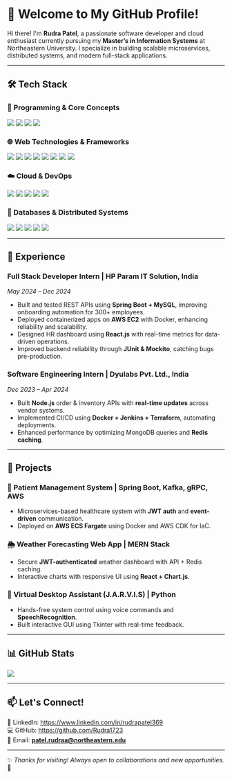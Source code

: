 # 🚀 Welcome to My GitHub Profile!

Hi there! I'm **Rudra Patel**, a passionate software developer and cloud enthusiast currently pursuing my **Master’s in Information Systems** at Northeastern University. I specialize in building scalable microservices, distributed systems, and modern full-stack applications.

---

## 🛠️ Tech Stack

### 🔹 Programming & Core Concepts
<p align="left">
<img src="https://img.shields.io/badge/Java-007396?style=for-the-badge&logo=java&logoColor=white" />
<img src="https://img.shields.io/badge/Python-3776AB?style=for-the-badge&logo=python&logoColor=white" />
<img src="https://img.shields.io/badge/C++-00599C?style=for-the-badge&logo=c%2B%2B&logoColor=white" />
<img src="https://img.shields.io/badge/SQL-336791?style=for-the-badge&logo=postgresql&logoColor=white" />
</p>

### 🌐 Web Technologies & Frameworks
<p align="left">
<img src="https://img.shields.io/badge/Spring%20Boot-6DB33F?style=for-the-badge&logo=springboot&logoColor=white" />
<img src="https://img.shields.io/badge/Node.js-339933?style=for-the-badge&logo=nodedotjs&logoColor=white" />
<img src="https://img.shields.io/badge/Express.js-000000?style=for-the-badge&logo=express&logoColor=white" />
<img src="https://img.shields.io/badge/React-20232A?style=for-the-badge&logo=react&logoColor=61DAFB" />
<img src="https://img.shields.io/badge/Angular-DD0031?style=for-the-badge&logo=angular&logoColor=white" />
<img src="https://img.shields.io/badge/HTML5-E34F26?style=for-the-badge&logo=html5&logoColor=white" />
<img src="https://img.shields.io/badge/CSS3-1572B6?style=for-the-badge&logo=css3&logoColor=white" />
<img src="https://img.shields.io/badge/Bootstrap-563D7C?style=for-the-badge&logo=bootstrap&logoColor=white" />
</p>

### ☁️ Cloud & DevOps
<p align="left">
<img src="https://img.shields.io/badge/AWS-232F3E?style=for-the-badge&logo=amazon-aws&logoColor=white" />
<img src="https://img.shields.io/badge/Docker-2496ED?style=for-the-badge&logo=docker&logoColor=white" />
<img src="https://img.shields.io/badge/Kubernetes-326CE5?style=for-the-badge&logo=kubernetes&logoColor=white" />
<img src="https://img.shields.io/badge/Terraform-844FBA?style=for-the-badge&logo=terraform&logoColor=white" />
<img src="https://img.shields.io/badge/Git-F05032?style=for-the-badge&logo=git&logoColor=white" />
</p>

### 🧠 Databases & Distributed Systems
<p align="left">
<img src="https://img.shields.io/badge/PostgreSQL-336791?style=for-the-badge&logo=postgresql&logoColor=white" />
<img src="https://img.shields.io/badge/MySQL-4479A1?style=for-the-badge&logo=mysql&logoColor=white" />
<img src="https://img.shields.io/badge/MongoDB-47A248?style=for-the-badge&logo=mongodb&logoColor=white" />
<img src="https://img.shields.io/badge/Redis-DC382D?style=for-the-badge&logo=redis&logoColor=white" />
<img src="https://img.shields.io/badge/Kafka-231F20?style=for-the-badge&logo=apachekafka&logoColor=white" />
</p>

---

## 💼 Experience

### Full Stack Developer Intern | HP Param IT Solution, India  
*May 2024 – Dec 2024*
- Built and tested REST APIs using **Spring Boot + MySQL**, improving onboarding automation for 300+ employees.
- Deployed containerized apps on **AWS EC2** with Docker, enhancing reliability and scalability.
- Designed HR dashboard using **React.js** with real-time metrics for data-driven operations.
- Improved backend reliability through **JUnit & Mockito**, catching bugs pre-production.

### Software Engineering Intern | Dyulabs Pvt. Ltd., India  
*Dec 2023 – Apr 2024*
- Built **Node.js** order & inventory APIs with **real-time updates** across vendor systems.
- Implemented CI/CD using **Docker + Jenkins + Terraform**, automating deployments.
- Enhanced performance by optimizing MongoDB queries and **Redis caching**.

---

## 🚧 Projects

### 🏥 Patient Management System | Spring Boot, Kafka, gRPC, AWS
- Microservices-based healthcare system with **JWT auth** and **event-driven** communication.
- Deployed on **AWS ECS Fargate** using Docker and AWS CDK for IaC.

### 🌦️ Weather Forecasting Web App | MERN Stack
- Secure **JWT-authenticated** weather dashboard with API + Redis caching.
- Interactive charts with responsive UI using **React + Chart.js**.

### 🤖 Virtual Desktop Assistant (J.A.R.V.I.S) | Python
- Hands-free system control using voice commands and **SpeechRecognition**.
- Built interactive GUI using Tkinter with real-time feedback.

---

## 📊 GitHub Stats

<p align="left">
<img src="https://github-readme-streak-stats.herokuapp.com/?user=Rudra1723" />
</p>

---

## 📫 Let's Connect!

🔗 LinkedIn: https://www.linkedin.com/in/rudrapatel369  
💻 GitHub: https://github.com/Rudra1723  
📧 Email: **patel.rudraa@northeastern.edu**

---

✨ _Thanks for visiting! Always open to collaborations and new opportunities._ 🚀
